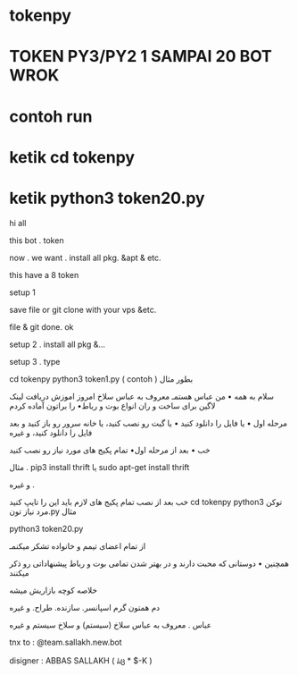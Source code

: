 # tokenpy
# TOKEN PY3/PY2 1 SAMPAI 20 BOT WROK
#  contoh run
# ketik cd tokenpy
# ketik python3 token20.py
hi all

this bot . token

now . we want . install all pkg. &apt & etc. 

this have a  8 token 

setup 1

save file or git clone with your vps &etc. 

file & git done. ok 

setup 2 . install all pkg &... 

setup 3 . type 

cd tokenpy
python3 token1.py ( contoh ) بطور مثال 

سلام به همه • من عباس هستمـ معروف به عباس سلاخ
امروز اموزش دریافت لینک لاگین برای ساخت و ران انواع بوت و رباط• را براتون آماده کردم

مرحله اول • یا فایل را دانلود کنید • یا گیت رو نصب کنید، یا خانه سرور رو باز کنید و بعد فایل را دانلود کنید، و غیره

خب • بعد از مرحله اول• تمام پکیج های مورد نیاز رو نصب کنید 

مثال . pip3 install thrift یا sudo apt-get install thrift

و غیره . 

خب بعد از نصب تمام پکیج های لازم باید این را تایپ کنید 
cd tokenpy
python3 توکن مرد نیاز تون.py مثال 

python3 token20.py

از تمام اعضای تیمم و خانواده تشکر میکنمـ

همچنین • دوستانی که محبت دارند و در بهتر شدن تمامی بوت و رباط پیشنهاداتی رو ذکر میکنند

خلاصه کوچه بازاریش میشه

دم همتون گرم
اسپانسر. سازنده. طراح. و غیره 

عباس . معروف به عباس سلاخ (سیستم) و سلاخ سیستم و غیره 

tnx to : @team.sallakh.new.bot

disigner : ABBAS SALLAKH ( ﾑც * $-K ) 
